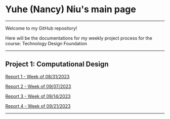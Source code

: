 # Yuhe (Nancy) Niu's main page
---

Welcome to my GitHub repository! 

Here will be the documentations for my weekly project process for the course: Technology Design Foundation 

---
## Project 1: Computational Design ##

[Report 1 - Week of 08/31/2023](weekly-reports/2023_08_31report.md)

[Report 2 - Week of 09/07/2023](weekly-reports/2023_09_07report.md)

[Report 3 - Week of 09/14/2023](weekly-reports/2023_09_14report.md)

[Report 4 - Week of 09/21/2023](weekly-reports/2023_09_21report.md)

---
